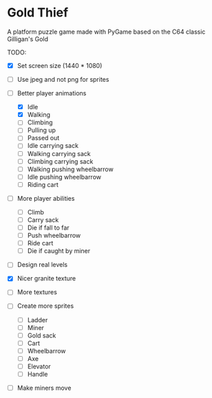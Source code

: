 # Gold Thief
A platform puzzle game made with PyGame based on the C64 classic Gilligan's Gold

TODO:  
- [x] Set screen size (1440 * 1080)
- [ ] Use jpeg and not png for sprites
- [ ] Better player animations  
    - [x] Idle
    - [x] Walking
    - [ ] Climbing
    - [ ] Pulling up
    - [ ] Passed out
    - [ ] Idle carrying sack
    - [ ] Walking carrying sack
    - [ ] Climbing carrying sack
    - [ ] Walking pushing wheelbarrow
    - [ ] Idle pushing wheelbarrow
    - [ ] Riding cart
- [ ] More player abilities
    - [ ] Climb
    - [ ] Carry sack
    - [ ] Die if fall to far
    - [ ] Push wheelbarrow
    - [ ] Ride cart   
    - [ ] Die if caught by miner 
- [ ] Design real levels
- [X] Nicer granite texture
- [ ] More textures
- [ ] Create more sprites
    - [ ] Ladder
    - [ ] Miner
    - [ ] Gold sack
    - [ ] Cart
    - [ ] Wheelbarrow
    - [ ] Axe
    - [ ] Elevator
    - [ ] Handle
- [ ] Make miners move
 

